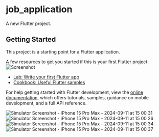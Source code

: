 # job_application

A new Flutter project.

## Getting Started

This project is a starting point for a Flutter application.

A few resources to get you started if this is your first Flutter project:
![Screenshot](/screenshot/1.png)

- [Lab: Write your first Flutter app](https://docs.flutter.dev/get-started/codelab)
- [Cookbook: Useful Flutter samples](https://docs.flutter.dev/cookbook)

For help getting started with Flutter development, view the
[online documentation](https://docs.flutter.dev/), which offers tutorials,
samples, guidance on mobile development, and a full API reference.

![Simulator Screenshot - iPhone 15 Pro Max - 2024-09-11 at 15 00 31](https://github.com/user-attachments/assets/515e3385-5d5c-4252-8dc8-c63905a0e155)
![Simulator Screenshot - iPhone 15 Pro Max - 2024-09-11 at 15 00 26](https://github.com/user-attachments/assets/c3632378-4c25-42ea-aa6a-7fa289f326a2)
![Simulator Screenshot - iPhone 15 Pro Max - 2024-09-11 at 15 00 34](https://github.com/user-attachments/assets/344f909a-adb6-4890-a73a-98b06d0ade86)
![Simulator Screenshot - iPhone 15 Pro Max - 2024-09-11 at 15 00 37](https://github.com/user-attachments/assets/94226428-59b1-4939-ba1d-ea2fe900e1b7)


